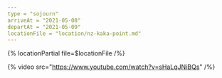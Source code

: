 ```yaml
---
type = "sojourn"
arriveAt = "2021-05-08"
departAt = "2021-05-09"
locationFile = "location/nz-kaka-point.md"
---
```


{% locationPartial file=$locationFile /%}

{% video src="https://www.youtube.com/watch?v=sHaLqJNiBQs" /%}
